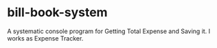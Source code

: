 # bill-book-system
A systematic console program for Getting Total Expense and Saving it. I works as Expense Tracker.
